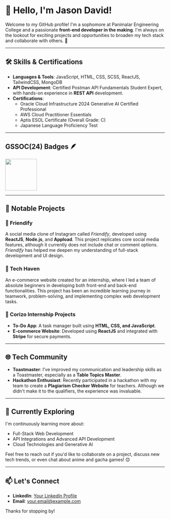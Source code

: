 # 👋 Hello, I'm Jason David!

Welcome to my GitHub profile! I'm a sophomore at Panimalar Engineering College and a passionate **front-end developer in the making**. I'm always on the lookout for exciting projects and opportunities to broaden my tech stack and collaborate with others. 🚀

---

## 🛠 Skills & Certifications

- **Languages & Tools**: JavaScript, HTML, CSS, SCSS, ReactJS, TailwindCSS, MongoDB
- **API Development**: Certified Postman API Fundamentals Student Expert, with hands-on experience in **REST API** development.
- **Certifications**:
  - Oracle Cloud Infrastructure 2024 Generative AI Certified Professional
  - AWS Cloud Practitioner Essentials
  - Aptis ESOL Certificate (Overall Grade: C)
  - Japanese Language Proficiency Test

---
## GSSOC(24) Badges 🪶
<div style='display:flex; align-items:center; gap: 10px;' align='center'><a href="https://gssoc.girlscript.tech/leaderboard?year=2024Extd>&username=David4988">
<img src="https://raw.githubusercontent.com/GSSoC24/Postman-Challenge/main/docs/assets/Postman%20White.png" width="100px" height="100px" />
</a></div>

---
  
## 📝 Notable Projects

### 🔹 Friendify
A social media clone of Instagram called *Friendify*, developed using **ReactJS**, **Node.js**, and **Appload**. This project replicates core social media features, although it currently does not include chat or comment options. *Friendify* has helped me deepen my understanding of full-stack development and UI design.

### 🔹 Tech Haven
An e-commerce website created for an internship, where I led a team of absolute beginners in developing both front-end and back-end functionalities. This project has been an incredible learning journey in teamwork, problem-solving, and implementing complex web development tasks.

### 🔹 Corizo Internship Projects
- **To-Do App**: A task manager built using **HTML, CSS, and JavaScript**.
- **E-commerce Website**: Developed using **ReactJS** and integrated with **Stripe** for secure payments.

---

## 🌐 Tech Community

- **Toastmaster**: I've improved my communication and leadership skills as a Toastmaster, especially as a **Table Topics Master**.
- **Hackathon Enthusiast**: Recently participated in a hackathon with my team to create a **Plagiarism Checker Website** for teachers. Although we didn't make it to the qualifiers, the experience was invaluable.

---

## 🌱 Currently Exploring

I'm continuously learning more about:
- Full-Stack Web Development
- API Integrations and Advanced API Development
- Cloud Technologies and Generative AI

Feel free to reach out if you'd like to collaborate on a project, discuss new tech trends, or even chat about anime and gacha games! 😊

---

## 📫 Let's Connect

- **LinkedIn**: [Your LinkedIn Profile](https://linkedin.com/in/jasondavid4988)
- **Email**: your.email@example.com

Thanks for stopping by!


</div>
